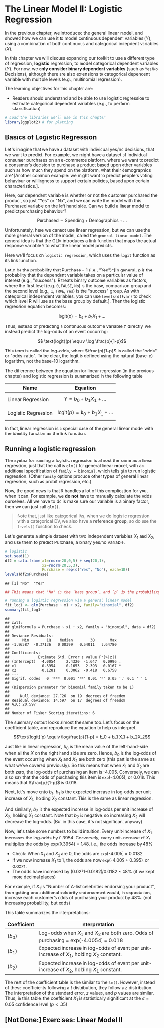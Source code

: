 # The Linear Model II: Logistic Regression

In the previous chapter, we introduced the general linear model, and showed how we can use it to model continuous dependent variables ($Y$), using a combination of both continuous and categorical indepdent variables ($X$).

In this chapter we will discuss expanding our toolkit to use a different type of regression, **logistic** regression, to model categorical dependent variables ($Y$). For now, we **only consider binary dependent variables** (such as `Yes`/`No` Decisions), although there are also extensions to categorical dependent variable with multiple levels (e.g., multinomial regression).



The learning objectives for this chapter are:

- Readers should understand and be able to use logistic regression to estimate categorical dependent variables (e.g., to perform classification).




```r
# Load the libraries we'll use in this chapter
library(ggplot2) # for plotting
```


## Basics of Logistic Regression


Let's imagine that we have a dataset with individual yes/no decisions, that we want to predict. For example, we might have a dataset of individual consumer purchases on an e-commerce platform, where we want to predict a consumer’s decision to purchase a product based upon other variables such as how much they spend on the platform, what their demographics are^[Another common example: we might want to predict people's voting behaviour or willingness to support certain policies, based upon certain characteristics.].

Here, our dependent variable is whether or not the customer purchased the product, so just "Yes" or "No", and we can write the model with this Purchased variable on the left hand side. Can we build a linear model to predict purchasing behaviour?

$$\text{Purchased} \sim \text{Spending} + \text{Demographics} + \ldots$$





Unfortunately, here we cannot use linear regression, but we can use the more general version of the model, called the `general linear model`. The general idea is that the GLM introduces a link function that maps the actual response variable `Y` to what the linear model predicts.

Here we'll focus on `logistic regression`, which uses the `logit` function as its link function. 

Let $p$ be the probability that Purchase = 1 (i.e., "Yes")^[In general, $p$ is the probability that the dependent variable takes on a particular value of interest (e.g., "success"). R treats binary outcome variables as factors, where the first level (e.g. `0`, `FALSE`, `No`) is the base, comparison group and the second level (e.g., `1`, `TRUE`, `Yes`) is the "success" group. As with categorical independent variables, you can use `levels(df$var)` to check which level R will use as the base group by default.]. Then the logistic regression equation becomes:


$$\text{logit}(p) = b_0 + b_1 X_1 + \ldots$$

Thus, instead of predicting a continuous outcome variable $Y$ directly, we instead predict the log-odds of an event occurring:

$$ \text{logit}(p) \equiv \log \frac{p}{1-p}$$

This term is called the log-odds, where $\frac{p}{1-p}$ is called the "odds" or "odds-ratio". To be clear, the logit is defined using the natural (base-$e$) logarithm, not the base-10 logarithm.


The difference between the equation for linear regression (in the previous chapter) and logistic regression is summarized in the following table:

Name | Equation
--- | ---
Linear Regression | $$Y = b_0 + b_1 X_1 + \ldots$$
Logistic Regression | $$\text{logit}(p) = b_0 + b_1 X_1 + \ldots$$

In fact, linear regression is a special case of the general linear model with the identity function as the link function.



## Running a logistic regression

The syntax for running a logistic regression is almost the same as a linear regression, just that the call is `glm()` for **g**eneral **l**inear **m**odel, with an additional specification of `family = binomial`, which tells `glm` to run logistic regression. (Other `family` options produce other types of general linear regression, such as probit regression, etc.)

Now, the good news is that R handles a lot of this complication for you, when it can. For example, we **do not** have to manually calculate the odds ourselves. All we have to do is make sure our variable is a binary factor, then we can just call `glm()`. 


> Note that, just like categorical IVs, when we do logistic regression with a categorical DV, we also have a **reference group**, so do use the `levels()` function to check.

Let's generate a simple dataset with two independent variables $X_1$ and $X_2$, and use them to predict $\text{Purchase}$, a binary yes/no variable.


```r
# logistic
set.seed(1)
df2 = data.frame(x1=rnorm(20,0,5) + seq(20,1),
                 x2=rnorm(20,5,3),
                 Purchase = rep(c("Yes", "No"), each=10))
levels(df2$Purchase) 
```

```
## [1] "No"  "Yes"
```

```r
## This means that "No" is the `base group`, and `p` is the probability of "Yes".
```




```r
# running a logistic regression via a general linear model
fit_log1 <- glm(Purchase ~ x1 + x2, family="binomial", df2)
summary(fit_log1)
```

```
## 
## Call:
## glm(formula = Purchase ~ x1 + x2, family = "binomial", data = df2)
## 
## Deviance Residuals: 
##      Min        1Q    Median        3Q       Max  
## -1.96587  -0.37136   0.00399   0.54011   1.64780  
## 
## Coefficients:
##             Estimate Std. Error z value Pr(>|z|)  
## (Intercept)  -4.0054     2.4320  -1.647   0.0996 .
## x1            0.3954     0.1653   2.393   0.0167 *
## x2           -0.1281     0.3062  -0.418   0.6758  
## ---
## Signif. codes:  0 '***' 0.001 '**' 0.01 '*' 0.05 '.' 0.1 ' ' 1
## 
## (Dispersion parameter for binomial family taken to be 1)
## 
##     Null deviance: 27.726  on 19  degrees of freedom
## Residual deviance: 14.597  on 17  degrees of freedom
## AIC: 20.597
## 
## Number of Fisher Scoring iterations: 6
```



The summary output looks almost the same too. Let’s focus on the coefficient table, and reproduce the equation to help us interpret.



$$\text{logit}(p) \equiv \log\frac{p}{1-p} = b_0 + b_1 X_1 + b_2X_2$$

Just like in linear regression, $b_0$ is the mean value of the left-hand-side when all the $X$ on the right hand side are zero. Hence, $b_0$ is the log-odds of the event occurring when $X_1$ and $X_2$ are both zero (this part is the same as what we’ve covered previously). So this means that when $X_1$ and $X_2$ are both zero, the log-odds of purchasing an item is -4.005. Conversely, we can also say that the odds of purchasing this item is `exp`(-4.005), or 0.018. 
This means that $\frac{p}{1-p}$ is 0.018.

Next, let's move onto $b_1$. $b_1$ is the expected increase in log-odds per unit increase of $X_1$, holding $X_2$ constant. This is the same as linear regression. 

And similarly, $b_2$ is the expected increase in log-odds per unit increase of $X_2$, holding $X_1$ constant. Note that $b_2$ is negative, so increasing $X_2$ will decrease the log-odds. (But in this case, it's not significant anyway)

Now, let's take some numbers to build intuition. Every unit-increase of $X_1$ increases the log-odds by 0.3954. Conversely, every unit-increase of $X_1$ multiplies the odds by exp(0.3954) = 1.48. i.e., the odds increase by 48%

- Check: When $X_1$ and $X_2$ are 0, the odds are `exp`(-4.005) = 0.0182. 
- If we now increase $X_1$ to 1, the odds are now `exp`(-4.005 + 0.395), or 0.0271.
- The odds have increased by (0.0271-0.0182)/0.0182 ~ 48\% (if we kept more decimal places)

For example, if $X_1$ is "Number of A-list celebrities endorsing your product", then getting one additional celebrity endorsement would, in expectation, increase each customer’s odds of purchasing your product by 48\%. (not increasing probability, but odds)




This table summarizes the interpretations:

Coefficient | Interpretation
--- | ---
($b_0$) | Log-odds when $X_1$ and $X_2$ are both zero. Odds of purchasing = exp(-4.0054) = 0.018
($b_1$) | Expected increase in log-odds of event per unit-increase of $X_1$, holding $X_2$ constant.
($b_2$) | Expected increase in log-odds of event per unit-increase of $X_2$, holding $X_1$ constant.






The rest of the coefficient table is the similar to the `lm()`. However, instead of these coefficients following a $t$ distribution, they follow a $z$ distribution. The interpretation of the standard error, $z$ values, and $p$ values are similar. Thus, in this table, the coefficient $X_1$ is statistically significant at the $\alpha=0.05$ confidence level ($p<.05$)



## [Not Done:] Exercises: Linear Model II




